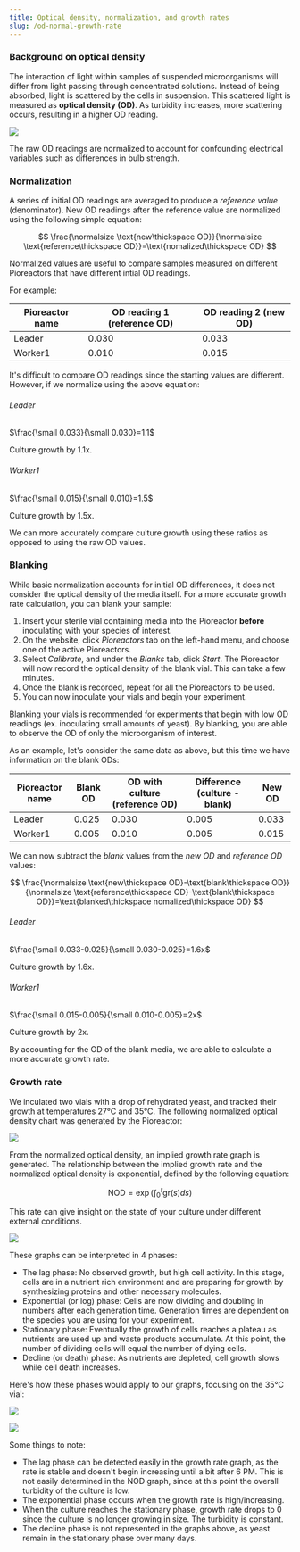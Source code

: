 ```yaml
---
title: Optical density, normalization, and growth rates
slug: /od-normal-growth-rate
---
```


### Background on optical density 

The interaction of light within samples of suspended microorganisms will differ from light passing through concentrated solutions. Instead of being absorbed, light is scattered by the cells in suspension. This scattered light is measured as **optical density (OD)**. As turbidity increases, more scattering occurs, resulting in a higher OD reading. 

![](/img/user-guide/absorption_vs_od.png)

The raw OD readings are normalized to account for confounding electrical variables such as differences in bulb strength. 

### Normalization

A series of initial OD readings are averaged to produce a _reference value_ (denominator). New OD readings after the reference value are normalized using the following simple equation: 

$$
\frac{\normalsize \text{new\thickspace OD}}{\normalsize \text{reference\thickspace OD}}=\text{nomalized\thickspace OD}
$$ 

Normalized values are useful to compare samples measured on different Pioreactors that have different intial OD readings. 

For example: 

| Pioreactor name | OD reading 1 (reference OD) | OD reading 2 (new OD)|
|--------------|------------| --------------|
| Leader	   | 0.030		| 0.033 |
| Worker1	   | 0.010		| 0.015 |

It's difficult to compare OD readings since the starting values are different. However, if we normalize using the above equation: 

###### Leader

$\frac{\small 0.033}{\small 0.030}=1.1$

Culture growth by 1.1x. 

###### Worker1

$\frac{\small 0.015}{\small 0.010}=1.5$

Culture growth by 1.5x. 

We can more accurately compare culture growth using these ratios as opposed to using the raw OD values. 

### Blanking

While basic normalization accounts for initial OD differences, it does not consider the optical density of the media itself. For a more accurate growth rate calculation, you can blank your sample:

1. Insert your sterile vial containing media into the Pioreactor **before** inoculating with your species of interest. 
2. On the website, click _Pioreactors_ tab on the left-hand menu, and choose one of the active Pioreactors. 
3. Select _Calibrate_, and under the _Blanks_ tab, click _Start_. The Pioreactor will now record the optical density of the blank vial. This can take a few minutes. 
4. Once the blank is recorded, repeat for all the Pioreactors to be used. 
5. You can now inoculate your vials and begin your experiment. 

Blanking your vials is recommended for experiments that begin with low OD readings (ex. inoculating small amounts of yeast). By blanking, you are able to observe the OD of only the microorganism of interest. 

As an example, let's consider the same data as above, but this time we have information on the blank ODs: 

| Pioreactor name | Blank OD | OD with culture (reference OD) | Difference (culture - blank) | New OD |
|-----------------|----------|--------------------------------|------------------------------| -------|
| Leader          |  0.025   | 0.030         		          | 0.005                        | 0.033  |
| Worker1         |  0.005   | 0.010	    			      | 0.005                        | 0.015  |

We can now subtract the _blank_ values from the _new OD_ and _reference OD_ values: 

$$
\frac{\normalsize \text{new\thickspace OD}-\text{blank\thickspace OD}}{\normalsize \text{reference\thickspace OD}-\text{blank\thickspace OD}}=\text{blanked\thickspace nomalized\thickspace OD}
$$ 

###### Leader

$\frac{\small 0.033-0.025}{\small 0.030-0.025}=1.6x$ 

Culture growth by 1.6x. 

###### Worker1

$\frac{\small 0.015-0.005}{\small 0.010-0.005}=2x$ 

Culture growth by 2x.

By accounting for the OD of the blank media, we are able to calculate a more accurate growth rate. 

### Growth rate

We inculated two vials with a drop of rehydrated yeast, and tracked their growth at temperatures 27°C and 35°C. The following normalized optical density chart was generated by the Pioreactor:

![](/img/experiments/temp_normal_od.png)


From the normalized optical density, an implied growth rate graph is generated. The relationship between the implied growth rate and the normalized optical density is exponential, defined by the following equation:

$$
\text{NOD}=  \exp{ \left( \int_0^t \text{gr}(s)ds \right)}
$$ 

This rate can give insight on the state of your culture under different external conditions.

![](/img/experiments/temp_growth_rate.png)

These graphs can be interpreted in 4 phases:
* The lag phase: No observed growth, but high cell activity. In this stage, cells are in a nutrient rich environment and are preparing for growth by synthesizing proteins and other necessary molecules. 
* Exponential (or log) phase: Cells are now dividing and doubling in numbers after each generation time. Generation times are dependent on the species you are using for your experiment. 
* Stationary phase: Eventually the growth of cells reaches a plateau as nutrients are used up and waste products accumulate. At this point, the number of dividing cells will equal the number of dying cells.
* Decline (or death) phase: As nutrients are depleted, cell growth slows while cell death increases.

Here's how these phases would apply to our graphs, focusing on the 35°C vial: 

![](/img/user-guide/gr_interpretation.png)

![](/img/user-guide/nod_interpretation.png)

Some things to note: 
* The lag phase can be detected easily in the growth rate graph, as the rate is stable and doesn't begin increasing until a bit after 6 PM. This is not easily determined in the NOD graph, since at this point the overall turbidity of the culture is low. 
* The exponential phase occurs when the growth rate is high/increasing. 
* When the culture reaches the stationary phase, growth rate drops to 0 since the culture is no longer growing in size. The turbidity is constant.
* The decline phase is not represented in the graphs above, as yeast remain in the stationary phase over many days. 
